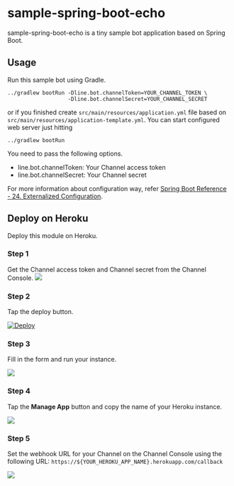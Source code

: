 # sample-spring-boot-echo

sample-spring-boot-echo is a tiny sample bot application based on Spring Boot.

## Usage

Run this sample bot using Gradle.

    ../gradlew bootRun -Dline.bot.channelToken=YOUR_CHANNEL_TOKEN \
                       -Dline.bot.channelSecret=YOUR_CHANNEL_SECRET

or if you finished create `src/main/resources/application.yml` file based on `src/main/resources/application-template.yml`. You can start configured web server just hitting

    ../gradlew bootRun

You need to pass the following options.

  * line.bot.channelToken: Your Channel access token
  * line.bot.channelSecret: Your Channel secret

For more information about configuration way, refer [Spring Boot Reference - 24. Externalized Configuration](https://docs.spring.io/spring-boot/docs/current/reference/html/boot-features-external-config.html).

## Deploy on Heroku

Deploy this module on Heroku.

### Step 1

Get the Channel access token and Channel secret from the Channel Console.
<img src="https://github.com/Kohei-Sato-1221/line-bot-sdk-java/blob/master/sample-spring-boot-echo/_assets/line-bot-configuration.png?raw=true">

### Step 2

Tap the deploy button.

[![Deploy](https://www.herokucdn.com/deploy/button.svg)](https://heroku.com/deploy?template=https://github.com/Kohei-Sato-1221/line-bot-sdk-java)

### Step 3

Fill in the form and run your instance.

<img src="https://github.com/Kohei-Sato-1221/line-bot-sdk-java/blob/master/sample-spring-boot-echo/_assets/heroku.png?raw=true">

### Step 4

Tap the **Manage App** button and copy the name of your Heroku instance.

<img src="https://github.com/Kohei-Sato-1221/line-bot-sdk-java/blob/master/sample-spring-boot-echo/_assets/heroku-app-name.png?raw=true">

### Step 5

Set the webhook URL for your Channel on the Channel Console using the following URL:
`https://${YOUR_HEROKU_APP_NAME}.herokuapp.com/callback`

<img src="https://github.com/Kohei-Sato-1221/line-bot-sdk-java/blob/master/sample-spring-boot-echo/_assets/put-webhook-url.png?raw=true">
